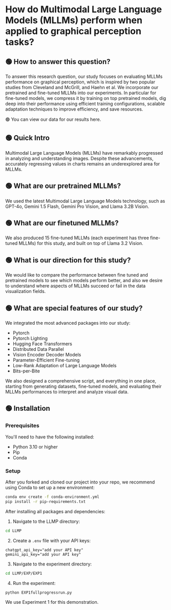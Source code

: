 # How do Multimodal Large Language Models (MLLMs) perform when applied to graphical perception tasks?

## 🟢 How to answer this question?
To answer this research question, our study focuses on evaluating MLLMs performance on graphical perception, which is inspired by two popular studies from Cleveland and McGrill, and Haehn et al. We incorporate our pretrained and fine-tuned MLLMs into our experiments. In particular for fine-tuned models, we compress it by training on top pretrained models, dig deep into their performance using efficient training configurations, scalable adaptation techniques to improve efficiency, and save resources.

🟢 You can view our data for our results here.

## 🟢 Quick Intro
Multimodal Large Language Models (MLLMs) have remarkably progressed in analyzing and understanding images. Despite these advancements, accurately regressing values in charts remains an underexplored area for MLLMs.

## 🟢 What are our pretrained MLLMs?
We used the latest Multimodal Large Language Models technology, such as GPT-4o, Gemini 1.5 Flash, Gemini Pro Vision, and Llama 3.2B Vision.

## 🟢 What are our finetuned MLLMs?
We also produced 15 fine-tuned MLLMs (each experiment has three fine-tuned MLLMs) for this study, and built on top of Llama 3.2 Vision.

## 🟢 What is our direction for this study?
We would like to compare the performance between fine tuned and pretrained models to see which models perform better, and also we desire to understand where aspects of MLLMs succeed or fail in the data visualization fields.

## 🟢 What are special features of our study?
We integrated the most advanced packages into our study:
- Pytorch
- Pytorch Lighting
- Hugging Face Transformers
- Distributed Data Parallel
- Vision Encoder Decoder Models
- Parameter-Efficient Fine-tuning
- Low-Rank Adaptation of Large Language Models
- Bits-per-Bite

We also designed a comprehensive script, and everything in one place, starting from generating datasets, fine-tuned models, and evaluating their MLLMs performances to interpret and analyze visual data.

## 🟢 Installation

### Prerequisites
You'll need to have the following installed:
- Python 3.10 or higher
- Pip
- Conda

### Setup
After you forked and cloned our project into your repo, we recommend using Conda to set up a new environment:

```bash
conda env create -f conda-environment.yml
pip install -r pip-requirements.txt
```

After installing all packages and dependencies:

1. Navigate to the LLMP directory:
```bash
cd LLMP
```

2. Create a `.env` file with your API keys:
```
chatgpt_api_key="add your API key"
gemini_api_key="add your API key"
```

3. Navigate to the experiment directory:
```bash
cd LLMP/EXP/EXP1
```

4. Run the experiment:
```bash
python EXP1fullprogressrun.py
```

We use Experiment 1 for this demonstration.
